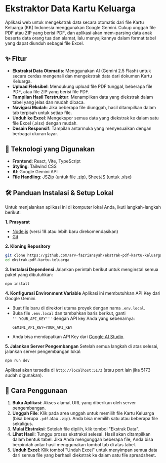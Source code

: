 # Ekstraktor Data Kartu Keluarga

Aplikasi web untuk mengekstrak data secara otomatis dari file Kartu Keluarga (KK) Indonesia menggunakan Google Gemini. Cukup unggah file PDF atau ZIP yang berisi PDF, dan aplikasi akan mem-parsing data anak beserta data orang tua dan alamat, lalu menyajikannya dalam format tabel yang dapat diunduh sebagai file Excel.

## ✨ Fitur

- **Ekstraksi Data Otomatis**: Menggunakan AI (Gemini 2.5 Flash) untuk secara cerdas mengenali dan mengekstrak data dari dokumen Kartu Keluarga.
- **Upload Fleksibel**: Mendukung upload file PDF tunggal, beberapa file PDF, atau file ZIP yang berisi file PDF.
- **Tampilan Hasil Terstruktur**: Menampilkan data yang diekstrak dalam tabel yang jelas dan mudah dibaca.
- **Navigasi Mudah**: Jika beberapa file diunggah, hasil ditampilkan dalam tab terpisah untuk setiap file.
- **Unduh ke Excel**: Mengekspor semua data yang diekstrak ke dalam satu file Excel (.xlsx) dengan mudah.
- **Desain Responsif**: Tampilan antarmuka yang menyesuaikan dengan berbagai ukuran layar.

## 🚀 Teknologi yang Digunakan

- **Frontend**: React, Vite, TypeScript
- **Styling**: Tailwind CSS
- **AI**: Google Gemini API
- **File Handling**: JSZip (untuk file .zip), SheetJS (untuk .xlsx)

## 🛠️ Panduan Instalasi & Setup Lokal

Untuk menjalankan aplikasi ini di komputer lokal Anda, ikuti langkah-langkah berikut:

**1. Prasyarat**
- [Node.js](https://nodejs.org/) (versi 18 atau lebih baru direkomendasikan)
- [Git](https://git-scm.com/)

**2. Kloning Repository**
```bash
git clone https://github.com/arv-fazriansyah/ekstrak-pdf-kartu-keluarga.git
cd ekstrak-pdf-kartu-keluarga
```

**3. Instalasi Dependensi**
Jalankan perintah berikut untuk menginstal semua paket yang dibutuhkan:
```bash
npm install
```

**4. Konfigurasi Environment Variable**
Aplikasi ini membutuhkan API Key dari Google Gemini.

- Buat file baru di direktori utama proyek dengan nama `.env.local`.
- Buka file `.env.local` dan tambahkan baris berikut, ganti `'''YOUR_API_KEY'''` dengan API key Anda yang sebenarnya:
  ```
  GEMINI_API_KEY=YOUR_API_KEY
  ```
- Anda bisa mendapatkan API Key dari [Google AI Studio](https://aistudio.google.com/app/apikey).

**5. Jalankan Server Pengembangan**
Setelah semua langkah di atas selesai, jalankan server pengembangan lokal:
```bash
npm run dev
```
Aplikasi akan tersedia di `http://localhost:5173` (atau port lain jika 5173 sudah digunakan).

## 📖 Cara Penggunaan

1. **Buka Aplikasi**: Akses alamat URL yang diberikan oleh server pengembangan.
2. **Unggah File**: Klik pada area unggah untuk memilih file Kartu Keluarga (bisa berupa `.pdf` atau `.zip`). Anda bisa memilih satu atau beberapa file sekaligus.
3. **Mulai Ekstraksi**: Setelah file dipilih, klik tombol "Ekstrak Data".
4. **Lihat Hasil**: Tunggu proses ekstraksi selesai. Hasil akan ditampilkan dalam bentuk tabel. Jika Anda mengunggah beberapa file, Anda bisa berpindah antar hasil menggunakan tombol tab di atas tabel.
5. **Unduh Excel**: Klik tombol "Unduh Excel" untuk menyimpan semua data dari semua file yang berhasil diekstrak ke dalam satu file spreadsheet.